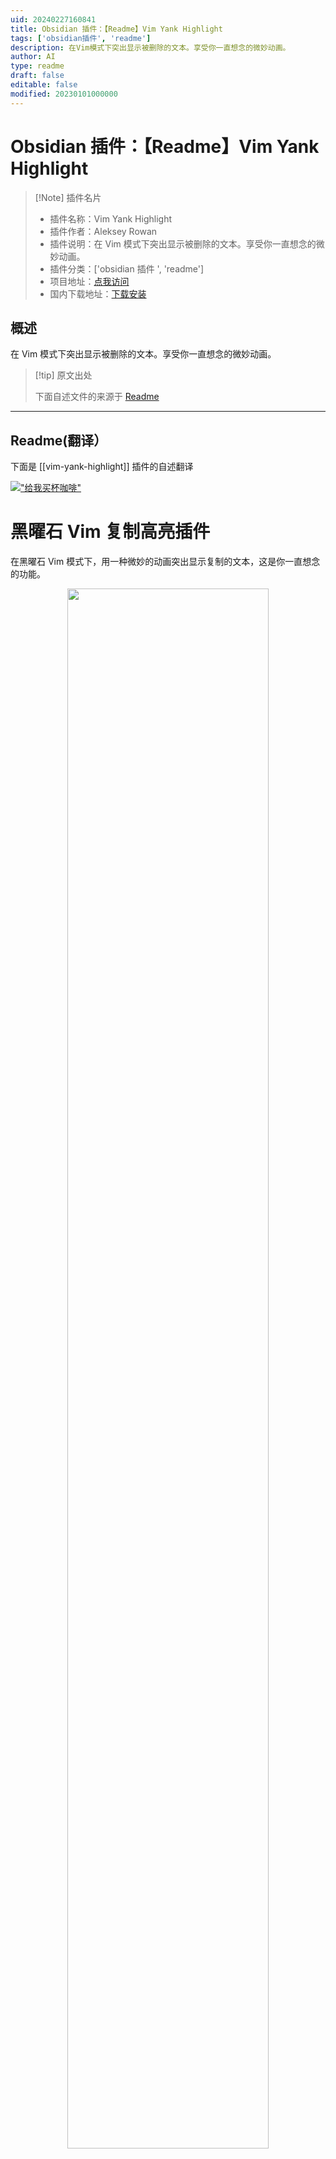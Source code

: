 ```yaml
---
uid: 20240227160841
title: Obsidian 插件：【Readme】Vim Yank Highlight
tags: ['obsidian插件', 'readme']
description: 在Vim模式下突出显示被删除的文本。享受你一直想念的微妙动画。
author: AI
type: readme
draft: false
editable: false
modified: 20230101000000
---
```


# Obsidian 插件：【Readme】Vim Yank Highlight

> [!Note] 插件名片
> - 插件名称：Vim Yank Highlight
> - 插件作者：Aleksey Rowan
> - 插件说明：在 Vim 模式下突出显示被删除的文本。享受你一直想念的微妙动画。
> - 插件分类：['obsidian 插件 ', 'readme']
> - 项目地址：[点我访问](https://github.com/aleksey-rowan/obsidian-vim-yank-highlight)
> - 国内下载地址：[下载安装](https://pkmer.cn/products/plugin/pluginMarket/?vim-yank-highlight)

## 概述

在 Vim 模式下突出显示被删除的文本。享受你一直想念的微妙动画。

> [!tip] 原文出处
>
>下面自述文件的来源于 [Readme](https://ghproxy.net/https://raw.githubusercontent.com/aleksey-rowan/obsidian-vim-yank-highlight/master/README.md)

---

## Readme(翻译）

下面是 [[vim-yank-highlight]] 插件的自述翻译

[!["给我买杯咖啡"](https://www.buymeacoffee.com/assets/img/custom_images/orange_img.png)](https://www.buymeacoffee.com/alekseyrowan)

# 黑曜石 Vim 复制高亮插件

在黑曜石 Vim 模式下，用一种微妙的动画突出显示复制的文本，这是你一直想念的功能。

<p align="center">
  <img src="./assets/demo.gif" style="width: 80%" />
</p>

## 为什么？

CodeMirror 中的 Vim 模式缺乏对突出显示复制文本的本机支持，并且不太可能被实现。

已经有一个 [yank highlighter插件](https://github.com/kometenstaub/obsidian-vim-yank-highlight)，但它依赖于对 `codemirror-vim` 代码进行猴子补丁，而我想避免这种情况。

## 特点

- 使被删除的区域显而易见！

## 安装

### 社区插件

1. 打开 Obsidian。
2. 转到 " 设置 " > " 社区插件 "。
3. 搜索 "Vim Yank Highlight"。
4. 点击 " 安装 " 以启用插件。

### 手动安装

1. 从 [Releases](https://github.com/your-username/obsidian-vim-yank-highlight/releases) 页面下载最新版本。
2. 将 zip 文件解压到 Obsidian 插件文件夹中。
3. 重新加载 Obsidian 以激活插件。

## 许可证

该项目在 [MIT许可证](LICENSE) 下许可。

---

**在 Obsidian 中使用 Vim Yank Highlight 享受更流畅的编辑体验！**
